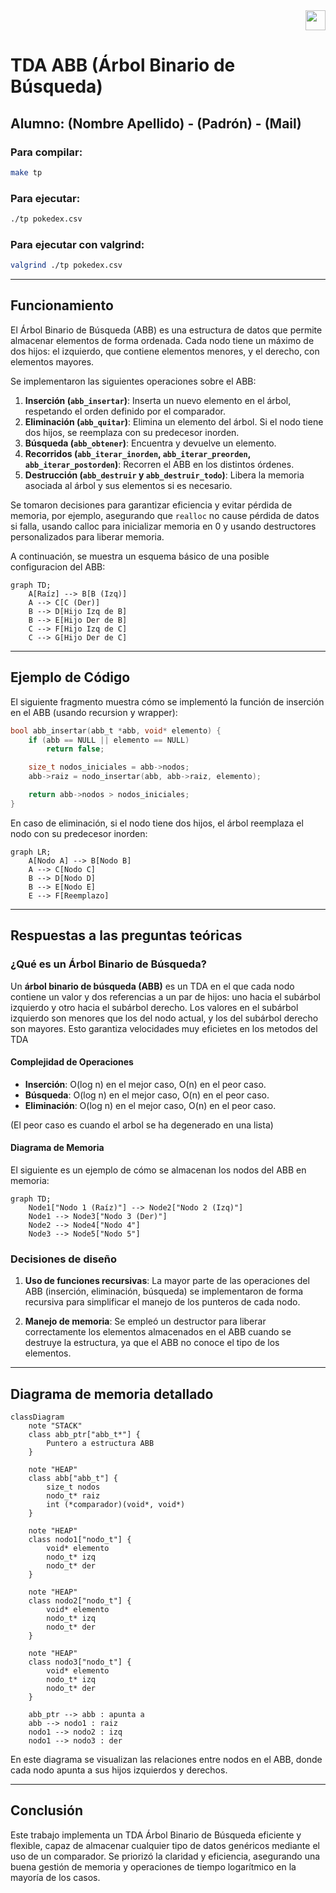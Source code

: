 <div align="right">
<img width="32px" src="img/algo2.svg">
</div>

# TDA ABB (Árbol Binario de Búsqueda)

## Alumno: (Nombre Apellido) - (Padrón) - (Mail)

### Para compilar:

```bash
make tp
```

### Para ejecutar:

```bash
./tp pokedex.csv
```

### Para ejecutar con valgrind:

```bash
valgrind ./tp pokedex.csv
```

---

## Funcionamiento

El Árbol Binario de Búsqueda (ABB) es una estructura de datos que permite almacenar elementos de forma ordenada. Cada nodo tiene un máximo de dos hijos: el izquierdo, que contiene elementos menores, y el derecho, con elementos mayores.

Se implementaron las siguientes operaciones sobre el ABB:

1. **Inserción (`abb_insertar`)**: Inserta un nuevo elemento en el árbol, respetando el orden definido por el comparador.
2. **Eliminación (`abb_quitar`)**: Elimina un elemento del árbol. Si el nodo tiene dos hijos, se reemplaza con su predecesor inorden.
3. **Búsqueda (`abb_obtener`)**: Encuentra y devuelve un elemento.
4. **Recorridos (`abb_iterar_inorden`, `abb_iterar_preorden`, `abb_iterar_postorden`)**: Recorren el ABB en los distintos órdenes.
5. **Destrucción (`abb_destruir` y `abb_destruir_todo`)**: Libera la memoria asociada al árbol y sus elementos si es necesario.

Se tomaron decisiones para garantizar eficiencia y evitar pérdida de memoria, por ejemplo, asegurando que `realloc` no cause pérdida de datos si falla, usando calloc para inicializar memoria en 0 y usando destructores personalizados para liberar memoria.

A continuación, se muestra un esquema básico de una posible configuracion del ABB:

```mermaid
graph TD;
    A[Raíz] --> B[B (Izq)]
    A --> C[C (Der)]
    B --> D[Hijo Izq de B]
    B --> E[Hijo Der de B]
    C --> F[Hijo Izq de C]
    C --> G[Hijo Der de C]
```

---

## Ejemplo de Código

El siguiente fragmento muestra cómo se implementó la función de inserción en el ABB (usando recursion y wrapper):

```c
bool abb_insertar(abb_t *abb, void* elemento) {
    if (abb == NULL || elemento == NULL)
        return false;

    size_t nodos_iniciales = abb->nodos;
    abb->raiz = nodo_insertar(abb, abb->raiz, elemento);

    return abb->nodos > nodos_iniciales;
}
```

En caso de eliminación, si el nodo tiene dos hijos, el árbol reemplaza el nodo con su predecesor inorden:

```mermaid
graph LR;
    A[Nodo A] --> B[Nodo B]
    A --> C[Nodo C]
    B --> D[Nodo D]
    B --> E[Nodo E]
    E --> F[Reemplazo]
```

---

## Respuestas a las preguntas teóricas

### ¿Qué es un Árbol Binario de Búsqueda?

Un **árbol binario de búsqueda (ABB)** es un TDA en el que cada nodo contiene un valor y dos referencias a un par de hijos: uno hacia el subárbol izquierdo y otro hacia el subárbol derecho. Los valores en el subárbol izquierdo son menores que los del nodo actual, y los del subárbol derecho son mayores. Esto garantiza velocidades muy eficietes en los metodos del TDA

#### Complejidad de Operaciones

- **Inserción**: O(log n) en el mejor caso, O(n) en el peor caso.
- **Búsqueda**: O(log n) en el mejor caso, O(n) en el peor caso.
- **Eliminación**: O(log n) en el mejor caso, O(n) en el peor caso.

(El peor caso es cuando el arbol se ha degenerado en una lista)

#### Diagrama de Memoria

El siguiente es un ejemplo de cómo se almacenan los nodos del ABB en memoria:

```mermaid
graph TD;
    Node1["Nodo 1 (Raíz)"] --> Node2["Nodo 2 (Izq)"]
    Node1 --> Node3["Nodo 3 (Der)"]
    Node2 --> Node4["Nodo 4"]
    Node3 --> Node5["Nodo 5"]
```

### Decisiones de diseño

1. **Uso de funciones recursivas**: La mayor parte de las operaciones del ABB (inserción, eliminación, búsqueda) se implementaron de forma recursiva para simplificar el manejo de los punteros de cada nodo.

2. **Manejo de memoria**: Se empleó un destructor para liberar correctamente los elementos almacenados en el ABB cuando se destruye la estructura, ya que el ABB no conoce el tipo de los elementos.

---

## Diagrama de memoria detallado

```mermaid
classDiagram
    note "STACK"
    class abb_ptr["abb_t*"] {
        Puntero a estructura ABB
    }

    note "HEAP"
    class abb["abb_t"] {
        size_t nodos
        nodo_t* raiz
        int (*comparador)(void*, void*)
    }

    note "HEAP"
    class nodo1["nodo_t"] {
        void* elemento
        nodo_t* izq
        nodo_t* der
    }

    note "HEAP"
    class nodo2["nodo_t"] {
        void* elemento
        nodo_t* izq
        nodo_t* der
    }

    note "HEAP"
    class nodo3["nodo_t"] {
        void* elemento
        nodo_t* izq
        nodo_t* der
    }

    abb_ptr --> abb : apunta a
    abb --> nodo1 : raiz
    nodo1 --> nodo2 : izq
    nodo1 --> nodo3 : der
```

En este diagrama se visualizan las relaciones entre nodos en el ABB, donde cada nodo apunta a sus hijos izquierdos y derechos.

---

## Conclusión

Este trabajo implementa un TDA Árbol Binario de Búsqueda eficiente y flexible, capaz de almacenar cualquier tipo de datos genéricos mediante el uso de un comparador. Se priorizó la claridad y eficiencia, asegurando una buena gestión de memoria y operaciones de tiempo logarítmico en la mayoría de los casos.

